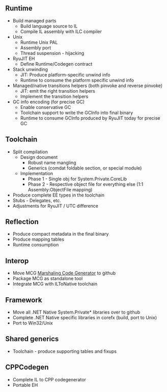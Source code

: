 ## Runtime

- Build managed parts
	- Build language source to IL
	- Compile IL assembly with ILC compiler
- Unix
	- Runtime Unix PAL
	- Assembly port
	- Thread suspension - hijacking
- RyuJIT EH
	- Define Runtime/Codegen contract
- Stack unwinding
	- JIT: Produce platform-specific unwind info
	- Runtime to consume the platform specific unwind info
- Managed/native transitions helpers (both pinvoke and reverse pinvoke)
	- JIT: emit the right transition helpers
	- Implement the transition helpers
- GC info encoding (for precise GC)
	- Enable conservative GC
	- Toolchain support to write the GCInfo into final binary
	- Runtime to consume GCInfo produced by RyuJIT today for precise GC

## Toolchain

- Split compilation
	- Design document
		- Robust name mangling
		- Generics (comdat foldable section, or special module)
	- Implementation
		- Phase 1 - Single obj for System.Private.CoreLib
		- Phase 2 - Respective object file for everything else (1:1 Assembly:ObjectFile mapping)
- Produce complete EE types in the toolchain
- Stubs - Delegates, etc.
- Adjustments for RyuJIT / UTC difference

## Reflection

- Produce compact metadata in the final binary
- Produce mapping tables
- Runtime consumption

## Interop

- Move MCG [Marshaling Code Generator](http://blogs.msdn.com/b/dotnet/archive/2014/06/13/net-native-deep-dive-debugging-into-interop-code.aspx) to github
- Package MCG as standalone tool
- Integrate MCG with ILToNative toolchain

## Framework

- Move all .NET Native System.Private* libraries over to github
- Complete .NET Native specific libraries in corefx (build, port to Unix)
- Port to Win32/Unix

## Shared generics

- Toolchain - produce supporting tables and fixups

## CPPCodegen

- Complete IL to CPP codegenerator
- Portable EH
